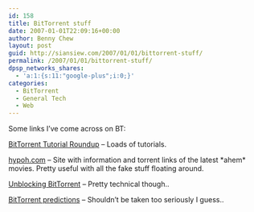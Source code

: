 ```yaml
---
id: 158
title: BitTorrent stuff
date: 2007-01-01T22:09:16+00:00
author: Benny Chew
layout: post
guid: http://siansiew.com/2007/01/01/bittorrent-stuff/
permalink: /2007/01/01/bittorrent-stuff/
dpsp_networks_shares:
  - 'a:1:{s:11:"google-plus";i:0;}'
categories:
  - BitTorrent
  - General Tech
  - Web
---
```

Some links I&#8217;ve come across on BT:

<a target="_blank" href="http://torrentfreak.com/bittorrent-tutorial-roundup/">BitTorrent Tutorial Roundup</a> &#8211; Loads of tutorials.

<a target="_blank" href="http://www.hypoh.com/">hypoh.com</a> &#8211; Site with information and torrent links of the latest \*ahem\* movies. Pretty useful with all the fake stuff floating around.

<a target="_blank" href="http://joshdick.net/index.php?section=article&#038;name=unblocking_bittorrent">Unblocking BitTorrent</a> &#8211; Pretty technical though..

<a target="_blank" href="http://torrentfreak.com/2007-bittorrent-predictions/">BitTorrent predictions</a> &#8211; Shouldn&#8217;t be taken too seriously I guess..